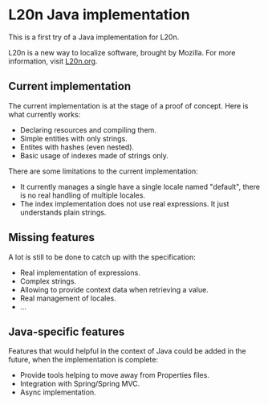 L20n Java implementation
========================

This is a first try of a Java implementation for L20n.

L20n is a new way to localize software, brought by Mozilla. For more
information, visit [L20n.org](http://l20n.org).

Current implementation
----------------------

The current implementation is at the stage of a proof of concept. Here is what
currently works:

 - Declaring resources and compiling them.
 - Simple entities with only strings.
 - Entites with hashes (even nested).
 - Basic usage of indexes made of strings only.
 
There are some limitations to the current implementation:

 - It currently manages a single have a single locale named "default", there is no real handling of multiple locales.
 - The index implementation does not use real expressions. It just understands plain strings.
 
Missing features
----------------

A lot is still to be done to catch up with the specification:

 - Real implementation of expressions.
 - Complex strings.
 - Allowing to provide context data when retrieving a value.
 - Real management of locales.
 - ...
 
Java-specific features
----------------------

Features that would helpful in the context of Java could be added in the future,
when the implementation is complete:

 - Provide tools helping to move away from Properties files.
 - Integration with Spring/Spring MVC.
 - Async implementation.
